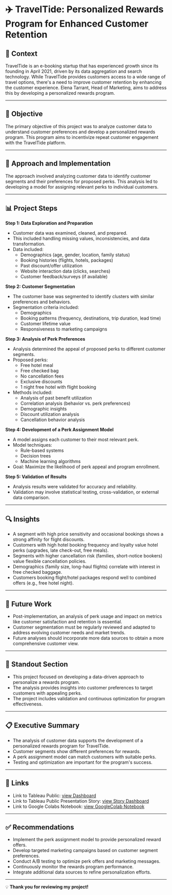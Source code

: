# ✈️ **TravelTide: Personalized Rewards Program for Enhanced Customer Retention**

## 📄 Context
TravelTide is an e-booking startup that has experienced growth since its founding in April 2021, driven by its data aggregation and search technology. While TravelTide provides customers access to a wide range of travel options, there's a need to improve customer retention by enhancing the customer experience. Elena Tarrant, Head of Marketing, aims to address this by developing a personalized rewards program.

---

## 🎯 Objective
The primary objective of this project was to analyze customer data to understand customer preferences and develop a personalized rewards program. This program aims to incentivize repeat customer engagement with the TravelTide platform.

---

## 🚀 Approach and Implementation
The approach involved analyzing customer data to identify customer segments and their preferences for proposed perks. This analysis led to developing a model for assigning relevant perks to individual customers.

---

## 📊 Project Steps

**Step 1: Data Exploration and Preparation**
* Customer data was examined, cleaned, and prepared.
* This included handling missing values, inconsistencies, and data transformation.
* Data included:
    * Demographics (age, gender, location, family status)
    * Booking histories (flights, hotels, packages)
    * Past discount/offer utilization
    * Website interaction data (clicks, searches)
    * Customer feedback/surveys (if available)

**Step 2: Customer Segmentation**
* The customer base was segmented to identify clusters with similar preferences and behaviors.
* Segmentation criteria included:
    * Demographics
    * Booking patterns (frequency, destinations, trip duration, lead time)
    * Customer lifetime value
    * Responsiveness to marketing campaigns

**Step 3: Analysis of Perk Preferences**
* Analysis determined the appeal of proposed perks to different customer segments.
* Proposed perks:
    * Free hotel meal
    * Free checked bag
    * No cancellation fees
    * Exclusive discounts
    * 1 night free hotel with flight booking
* Methods included:
    * Analysis of past benefit utilization
    * Correlation analysis (behavior vs. perk preferences)
    * Demographic insights
    * Discount utilization analysis
    * Cancellation behavior analysis

**Step 4: Development of a Perk Assignment Model**
* A model assigns each customer to their most relevant perk.
* Model techniques:
    * Rule-based systems
    * Decision trees
    * Machine learning algorithms
* Goal: Maximize the likelihood of perk appeal and program enrollment.

**Step 5: Validation of Results**
* Analysis results were validated for accuracy and reliability.
* Validation may involve statistical testing, cross-validation, or external data comparison.

---

## 🔍 Insights
* A segment with high price sensitivity and occasional bookings shows a strong affinity for flight discounts.
* Customers with high hotel booking frequency and loyalty value hotel perks (upgrades, late check-out, free meals).
* Segments with higher cancellation risk (families, short-notice bookers) value flexible cancellation policies.
* Demographics (family size, long-haul flights) correlate with interest in free checked baggage.
* Customers booking flight/hotel packages respond well to combined offers (e.g., free hotel night).

---

## 🔮 Future Work
* Post-implementation, an analysis of perk usage and impact on metrics like customer satisfaction and retention is essential.
* Customer segmentation must be regularly reviewed and adapted to address evolving customer needs and market trends.
* Future analyses should incorporate more data sources to obtain a more comprehensive customer view.

---

## 🌟 Standout Section
* This project focused on developing a data-driven approach to personalize a rewards program.
* The analysis provides insights into customer preferences to target customers with appealing perks.
* The project includes validation and continuous optimization for program effectiveness.

---

## 📋 Executive Summary
* The analysis of customer data supports the development of a personalized rewards program for TravelTide.
* Customer segments show different preferences for rewards.
* A perk assignment model can match customers with suitable perks.
* Testing and optimization are important for the program's success.

---

## 🔗 Links
* Link to Tableau Public:   [view Dashboard](https://public.tableau.com/app/profile/robert.schopf/viz/MasterProject-TravelTide-RS/TravelTideRewardsProgramLeveragingCustomerDataforPersonalizedPerks)
* Link to Tableau Public Presentation Story: [view Story Dashboard](https://public.tableau.com/app/profile/robert.schopf/viz/MasterProject-Presentation-TravelTide-RS/TravelTidepresentation)
* Link to Google Colabs Notebook:   [view GoogleColab Notebook](https://colab.research.google.com/drive/16pukAUnjZQ2kKL2zRD7BLIN_jfxlfwkL?usp=sharing)

---

## ✅ Recommendations
* Implement the perk assignment model to provide personalized reward offers.
* Develop targeted marketing campaigns based on customer segment preferences.
* Conduct A/B testing to optimize perk offers and marketing messages.
* Continuously monitor the rewards program performance.
* Integrate additional data sources to refine personalization efforts.

---

💡   **Thank you for reviewing my project!**
